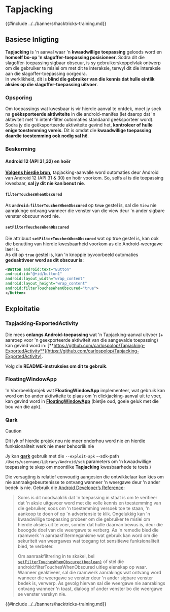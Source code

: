 # Tapjacking

{{#include ../../banners/hacktricks-training.md}}

## **Basiese Inligting**

**Tapjacking** is 'n aanval waar 'n **kwaadwillige** **toepassing** geloods word en **homself bo-op 'n slagoffer-toepassing posisioneer**. Sodra dit die slagoffer-toepassing sigbaar obscuur, is sy gebruikerskoppelvlak ontwerp om die gebruiker te mislei om met dit te interaksie, terwyl dit die interaksie aan die slagoffer-toepassing oorgedra.\
In werklikheid, dit is **blind die gebruiker van die kennis dat hulle eintlik aksies op die slagoffer-toepassing uitvoer**.

### Opsporing

Om toepassings wat kwesbaar is vir hierdie aanval te ontdek, moet jy soek na **geëksporteerde aktiwiteite** in die android-manifes (let daarop dat 'n aktiwiteit met 'n intent-filter outomaties standaard geëksporteer word). Sodra jy die geëksporteerde aktiwiteite gevind het, **kontroleer of hulle enige toestemming vereis**. Dit is omdat die **kwaadwillige toepassing daardie toestemming ook nodig sal hê**.

### Beskerming

#### Android 12 (API 31,32) en hoër

[**Volgens hierdie bron**](https://www.geeksforgeeks.org/tapjacking-in-android/)**,** tapjacking-aanvalle word outomaties deur Android van Android 12 (API 31 & 30) en hoër voorkom. So, selfs al is die toepassing kwesbaar, **sal jy dit nie kan benut nie**.

#### `filterTouchesWhenObscured`

As **`android:filterTouchesWhenObscured`** op **`true`** gestel is, sal die `View` nie aanrakinge ontvang wanneer die venster van die view deur 'n ander sigbare venster obscuur word nie.

#### **`setFilterTouchesWhenObscured`**

Die attribuut **`setFilterTouchesWhenObscured`** wat op true gestel is, kan ook die benutting van hierdie kwesbaarheid voorkom as die Android-weergawe laer is.\
As dit op **`true`** gestel is, kan 'n knoppie byvoorbeeld outomaties **gedeaktiveer word as dit obscuur is**:
```xml
<Button android:text="Button"
android:id="@+id/button1"
android:layout_width="wrap_content"
android:layout_height="wrap_content"
android:filterTouchesWhenObscured="true">
</Button>
```
## Exploitatie

### Tapjacking-ExportedActivity

Die mees **onlangs Android-toepassing** wat 'n Tapjacking-aanval uitvoer (+ aanroep voor 'n geexporteerde aktiwiteit van die aangevalde toepassing) kan gevind word in: [**https://github.com/carlospolop/Tapjacking-ExportedActivity**](https://github.com/carlospolop/Tapjacking-ExportedActivity).

Volg die **README-instruksies om dit te gebruik**.

### FloatingWindowApp

'n Voorbeeldprojek wat **FloatingWindowApp** implementeer, wat gebruik kan word om bo ander aktiwiteite te plaas om 'n clickjacking-aanval uit te voer, kan gevind word in [**FloatingWindowApp**](https://github.com/aminography/FloatingWindowApp) (bietjie oud, goeie geluk met die bou van die apk).

### Qark

> [!CAUTION]
> Dit lyk of hierdie projek nou nie meer onderhou word nie en hierdie funksionaliteit werk nie meer behoorlik nie

Jy kan [**qark**](https://github.com/linkedin/qark) gebruik met die `--exploit-apk` --sdk-path `/Users/username/Library/Android/sdk` parameters om 'n kwaadwillige toepassing te skep om moontlike **Tapjacking** kwesbaarhede te toets.\

Die versagting is relatief eenvoudig aangesien die ontwikkelaar kan kies om nie aanraakgebeurtenisse te ontvang wanneer 'n weergawe deur 'n ander bedek is nie. Gebruik die [Android Developer’s Reference](https://developer.android.com/reference/android/view/View#security):

> Soms is dit noodsaaklik dat 'n toepassing in staat is om te verifieer dat 'n aksie uitgevoer word met die volle kennis en toestemming van die gebruiker, soos om 'n toestemming versoek toe te staan, 'n aankoop te doen of op 'n advertensie te klik. Ongelukkig kan 'n kwaadwillige toepassing probeer om die gebruiker te mislei om hierdie aksies uit te voer, sonder dat hulle daarvan bewus is, deur die beoogde doel van die weergawe te verberg. As 'n remedie bied die raamwerk 'n aanraakfiltermeganisme wat gebruik kan word om die sekuriteit van weergawes wat toegang tot sensitiewe funksionaliteit bied, te verbeter.
>
> Om aanraakfiltrering in te skakel, bel [`setFilterTouchesWhenObscured(boolean)`](https://developer.android.com/reference/android/view/View#setFilterTouchesWhenObscured%28boolean%29) of stel die android:filterTouchesWhenObscured uitleg eienskap op waar. Wanneer geaktiveer, sal die raamwerk aanrakings wat ontvang word wanneer die weergawe se venster deur 'n ander sigbare venster bedek is, verwerp. As gevolg hiervan sal die weergawe nie aanrakings ontvang wanneer 'n toast, dialoog of ander venster bo die weergawe se venster verskyn nie.


{{#include ../../banners/hacktricks-training.md}}
